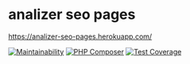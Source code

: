 # analizer seo pages
https://analizer-seo-pages.herokuapp.com/

[![Maintainability](https://api.codeclimate.com/v1/badges/3a19ccc301a795c88c6d/maintainability)](https://codeclimate.com/github/cryptobfund/php-project-lvl3/maintainability)
[![PHP Composer](https://github.com/cryptobfund/php-project-lvl3/workflows/PHP%20Composer/badge.svg)](https://github.com/cryptobfund/php-project-lvl3/actions)
[![Test Coverage](https://api.codeclimate.com/v1/badges/3a19ccc301a795c88c6d/test_coverage)](https://codeclimate.com/github/cryptobfund/php-project-lvl3/test_coverage)
